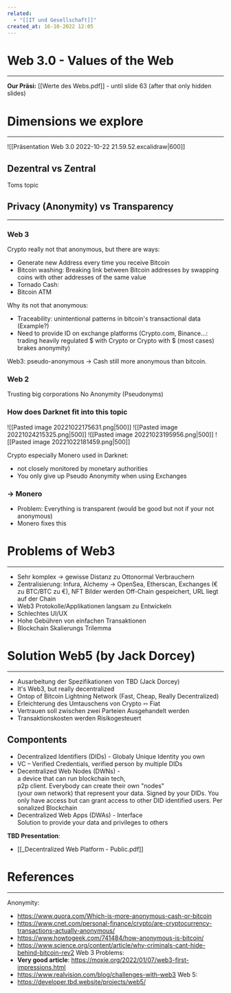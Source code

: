 ```yaml
---
related:
  - "[[IT und Gesellschaft]]"
created_at: 16-10-2022 12:05
---
```

# Web 3.0 - Values of the Web
---
**Our Präsi:**
[[Werte des Webs.pdf]] - until slide 63 (after that only hidden slides)

# Dimensions we explore
---
![[Präsentation Web 3.0 2022-10-22 21.59.52.excalidraw|600]]

## Dezentral vs Zentral
Toms topic

## Privacy (Anonymity) vs Transparency
---
### Web 3
Crypto really not that anonymous, but there are ways:
- Generate new Address every time you receive Bitcoin
- Bitcoin washing: Breaking link between Bitcoin addresses by swapping coins with other addresses of the same value
- Tornado Cash: 
- Bitcoin ATM

Why its not that anonymous:
- Traceability: unintentional patterns in bitcoin's transactional data (Example?)
- Need to provide ID on exchange platforms (Crypto.com, Binance...: trading heavily regulated $ with Crypto or Crypto with $ (most cases) brakes anonymity)

Web3: pseudo-anonymous
-> Cash still more anonymous than bitcoin.

### Web 2
Trusting big corporations
No Anonymity (Pseudonyms)

### How does Darknet fit into this topic
![[Pasted image 20221022175631.png|500]]
![[Pasted image 20221024215325.png|500]]
![[Pasted image 20221023195956.png|500]]
![[Pasted image 20221022181459.png|500]]

Crypto especially Monero used in Darknet:
- not closely monitored by monetary authorities
- You only give up Pseudo Anonymity when using Exchanges

### -> Monero
- Problem: Everything is transparent (would be good but not if your not anonymous)
- Monero fixes this
 
# Problems of Web3
---
-   Sehr komplex -> gewisse Distanz zu Ottonormal Verbrauchern
-   Zentralisierung: Infura, Alchemy -> OpenSea, Etherscan, Exchanges (€ zu BTC/BTC zu €), NFT Bilder werden Off-Chain gespeichert, URL liegt auf der Chain
-   Web3 Protokolle/Applikationen langsam zu Entwickeln
-   Schlechtes UI/UX
-   Hohe Gebühren von einfachen Transaktionen
-   Blockchain Skalierungs Trilemma

# Solution Web5 (by Jack Dorcey)
---
-   Ausarbeitung der Spezifikationen von TBD (Jack Dorcey)
-   It's Web3, but really decentralized
-   Ontop of Bitcoin Lightning Network (Fast, Cheap, Really Decentralized)
-   Erleichterung des Umtauschens von Crypto ⇿ Fiat
-   Vertrauen soll zwischen zwei Parteien Ausgehandelt werden
-   Transaktionskosten werden Risikogesteuert

## Compontents
-   Decentralized Identifiers (DIDs) - Globaly Unique Identity you own
-   VC – Verified Credentials, verified person by multiple DIDs
-   Decentralized Web Nodes (DWNs) - a device that can run blockchain tech, p2p client. Everybody can create their own "nodes" (your own network) that represent your data. Signed by your DIDs. You only have access but can grant access to other DID identified users. Personalized Blockchain
-   Decentralized Web Apps (DWAs) - Interface Solution to provide your data and privileges to others

**TBD Presentation**:
- [[_Decentralized Web Platform - Public.pdf]]

# References
---
Anonymity:
- https://www.quora.com/Which-is-more-anonymous-cash-or-bitcoin
- https://www.cnet.com/personal-finance/crypto/are-cryptocurrency-transactions-actually-anonymous/
- https://www.howtogeek.com/741484/how-anonymous-is-bitcoin/
- https://www.science.org/content/article/why-criminals-cant-hide-behind-bitcoin-rev2
Web 3 Problems: 
- **Very good article**: https://moxie.org/2022/01/07/web3-first-impressions.html
- https://www.realvision.com/blog/challenges-with-web3
Web 5:
- https://developer.tbd.website/projects/web5/